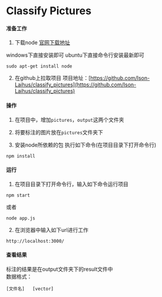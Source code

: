 # Classify Pictures

#### 准备工作
1. 下载node
[官网下载地址](https://nodejs.org/en/)  

windows下直接安装即可 
ubuntu下直接命令行安装最新即可  
```
sudo apt-get install node
```

2. 在github上拉取项目
项目地址：[https://github.com/Ison-Laihus/classify_pictures](https://github.com/Ison-Laihus/classify_pictures)  

#### 操作
1. 在项目中，增加`pictures`，`output`这两个文件夹  

2. 将要标注的图片放在`pictures`文件夹下

3. 安装node所依赖的包
执行如下命令(在项目目录下打开命令行)  
```
npm install
```

#### 运行
1. 在项目目录下打开命令行，输入如下命令运行项目
```
npm start
```
或者  
```
node app.js
```

2. 在浏览器中输入如下url进行工作
```
http://localhost:3000/
```

#### 查看结果
标注的结果是在output文件夹下的result文件中  
数据格式：  
```
[文件名]   [vector]
```

